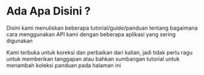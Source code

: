 # Ada Apa Disini ?

Disini kami menuliskan beberapa tutorial/guide/panduan tentang bagaimana cara menggunakan API kami dengan beberapa aplikasi yang sering digunakan

Kami terbuka untuk koreksi dan perbaikan dari kalian, jadi tidak perlu ragu untuk memberikan tanggapan atau bahkan sumbangan tutorial untuk menambah koleksi panduan pada halaman ini
